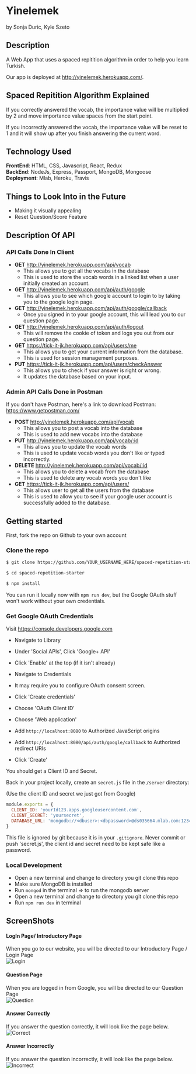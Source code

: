 # Yinelemek
by Sonja Duric, Kyle Szeto <br/>

## Description
A Web App that uses a spaced repitition algorithm in order to help you learn Turkish. 

Our app is deployed at http://yinelemek.herokuapp.com/.

## Spaced Repitition Algorithm Explained
If you correctly answered the vocab, the importance value will be multiplied by 2 and move importance value spaces from the start point.

If you incorrectly answered the vocab, the importance value will be reset to 1 and it will show up after you finish answering the current word.

## Technology Used
**FrontEnd**: HTML, CSS, Javascript, React, Redux  </br>
**BackEnd**: NodeJs, Express, Passport, MongoDB, Mongoose </br>
**Deployment**: Mlab, Heroku, Travis </br>

## Things to Look Into in the Future
* Making it visually appealing
* Reset Question/Score Feature

## Description Of API
### API Calls Done In Client
* **GET** http://yinelemek.herokuapp.com/api/vocab 
  * This allows you to get all the vocabs in the database 
  * This is used to store the vocab words in a linked list when a user initially created an account.
* **GET** http://yinelemek.herokuapp.com/api/auth/google  
  * This allows you to see which google account to login to by taking you to the google login page. 
* **GET** http://yinelemek.herokuapp.com/api/auth/google/callback
  * Once you signed in to your google account, this will lead you to our question page. 
* **GET** http://yinelemek.herokuapp.com/api/auth/logout 
  * This will remove the cookie of token and logs you out from our question page.
* **GET** https://tick-it-jk.herokuapp.com/api/users/me 
  * This allows you to get your current information from the database. 
  * This is used for session management purposes. 
* **PUT** https://tick-it-jk.herokuapp.com/api/users/checkAnswer 
  * This allows you to check if your answer is right or wrong.
  * It updates the database based on your input.

### Admin API Calls Done in Postman
If you don't have Postman, here's a link to download Postman: https://www.getpostman.com/

* **POST** http://yinelemek.herokuapp.com/api/vocab  
  * This allows you to post a vocab into the database 
  * This is used to add new vocabs into the database
* **PUT** http://yinelemek.herokuapp.com/api/vocab/:id
  * This allows you to update the vocab words
  * This is used to update vocab words you don't like or typed incorrectly.
* **DELETE** http://yinelemek.herokuapp.com/api/vocab/:id
  * This allows you to delete a vocab from the database 
  * This is used to delete any vocab words you don't like  
* **GET** https://tick-it-jk.herokuapp.com/api/users/ 
  * This allows user to get all the users from the database
  * This is used to allow you to see if your google user account is successfully added to the database.

## Getting started

First, fork the repo on Github to your own account

### Clone the repo

```sh
$ git clone https://github.com/YOUR_USERNAME_HERE/spaced-repetition-starter
```

```sh
$ cd spaced-repetition-starter
```

```sh
$ npm install
```

You can run it locally now with `npm run dev`, but the Google OAuth stuff won't work without your own credentials.

### Get Google OAuth Credentials

Visit https://console.developers.google.com

* Navigate to Library 
* Under 'Social APIs', Click 'Google+ API'
* Click 'Enable' at the top (if it isn't already)


* Navigate to Credentials
* It may require you to configure OAuth consent screen.
* Click 'Create credentials'
* Choose 'OAuth Client ID'
* Choose 'Web application'
* Add `http://localhost:8080` to Authorized JavaScript origins
* Add `http://localhost:8080/api/auth/google/callback` to Authorized redirect URIs
* Click 'Create'

You should get a Client ID and Secret.

Back in your project locally, create an `secret.js` file in the `/server` directory:

(Use the client ID and secret we just got from Google)

```js
module.exports = {
  CLIENT_ID: 'yourId123.apps.googleusercontent.com',
  CLIENT_SECRET: 'yoursecret',
  DATABASE_URL: 'mongodb://<dbuser>:<dbpassword>@ds035664.mlab.com:12345/example'
}
```

This file is ignored by git because it is in your `.gitignore`. Never commit or push 'secret.js', the client id and secret need to be kept safe like a password.

### Local Development
* Open a new terminal and change to directory you git clone this repo
* Make sure MongoDB is installed 
* Run `mongod` in the terminal => to run the mongodb server
* Open a new terminal and change to directory you git clone this repo
* Run `npm run dev` in terminal

## ScreenShots
#### LogIn Page/ Introductory Page
When you go to our website, you will be directed to our Introductory Page / Login Page </br>
![Login](README_images/home.png "Login Page") </br>

#### Question Page
When you are logged in from Google, you will be directed to our Question Page </br>
![Question](README_images/question.png "Question Page") </br>

#### Answer Correctly
If you answer the question correctly, it will look like the page below. </br>
![Correct](README_images/correct.png "Correct Page") </br>

#### Answer Incorrectly
If you answer the question incorrectly, it will look like the page below. </br>
![Incorrect](README_images/incorrect.png "Incorrect Page") </br>